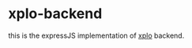 # xplo-backend

this is the expressJS implementation of [xplo](https://github.com/weizhang9212/xplo) backend.